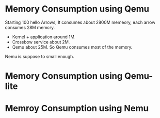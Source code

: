 # Memory Consumption using Qemu
Starting 100 hello Arrows, It consumes about 2800M memeory, each arrow consumes 28M memory.
- Kernel + application around 1M.
- Crossbow service about 2M.
- Qemu about 25M.
So Qemu consumes most of the memory.

Nemu is suppose to small enough.  

# Memory Consumption using Qemu-lite

# Memroy Consumption using Nemu
